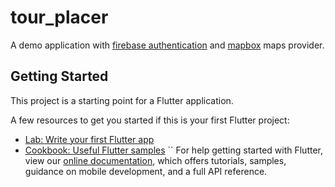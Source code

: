 # tour_placer

A demo application with [firebase authentication](https://firebase.flutter.dev/) and [mapbox](https://mapbox.com/) maps provider.

## Getting Started

This project is a starting point for a Flutter application.

A few resources to get you started if this is your first Flutter project:

- [Lab: Write your first Flutter app](https://flutter.dev/docs/get-started/codelab)
- [Cookbook: Useful Flutter samples](https://flutter.dev/docs/cookbook)
``
For help getting started with Flutter, view our
[online documentation](https://flutter.dev/docs), which offers tutorials,
samples, guidance on mobile development, and a full API reference.
